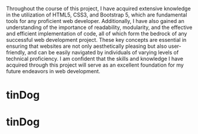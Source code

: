 Throughout the course of this project, I have acquired extensive knowledge in the utilization of HTML5, CSS3, and Bootstrap 5, which are fundamental tools for any proficient web developer. Additionally, I have also gained an understanding of the importance of readability, modularity, and the effective and efficient implementation of code, all of which form the bedrock of any successful web development project. These key concepts are essential in ensuring that websites are not only aesthetically pleasing but also user-friendly, and can be easily navigated by individuals of varying levels of technical proficiency. I am confident that the skills and knowledge I have acquired through this project will serve as an excellent foundation for my future endeavors in web development.
# tinDog
# tinDog
